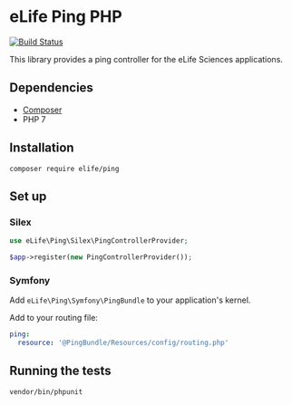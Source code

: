 eLife Ping PHP
==============

[![Build Status](https://ci--alfred.elifesciences.org/buildStatus/icon?job=library-ping-php)](https://ci--alfred.elifesciences.org/job/library-ping-php/)

This library provides a ping controller for the eLife Sciences applications.

Dependencies
------------

* [Composer](https://getcomposer.org/)
* PHP 7

Installation
-------------

`composer require elife/ping`

Set up
------

### Silex

```php
use eLife\Ping\Silex\PingControllerProvider;

$app->register(new PingControllerProvider());
```

### Symfony

Add `eLife\Ping\Symfony\PingBundle` to your application's kernel.

Add to your routing file:

```yaml
ping:
  resource: '@PingBundle/Resources/config/routing.php'
```

Running the tests
-----------------

`vendor/bin/phpunit`
